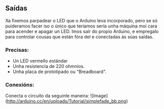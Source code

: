 ## Saídas
Xa fixemos parpadear o LED que o Arduino leva incorporado, pero se só puideramos facer iso o único que teriamos sería unha máquina moi cara para acender e apagar un LED. Imos saír do propio Arduino, e empregalo para controlar cousas que están fóra del e conectadas ás súas saídas.

### Precisas:
- Un LED vermello estándar
- Unha resistencia de 220 ohmnios.
- Unha placa de prototipado ou "Breadboard".

### Conexións:
Conecta o circuito da seguinte maneira:
![Image] (http://arduino.cc/en/uploads/Tutorial/simplefade_bb.png)

